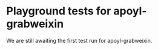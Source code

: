 # Playground tests for apoyl-grabweixin
We are still awaiting the first test run for apoyl-grabweixin.
